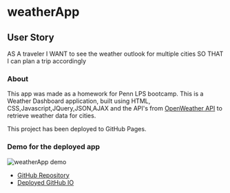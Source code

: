 # weatherApp

## User Story

AS A traveler
I WANT to see the weather outlook for multiple cities
SO THAT I can plan a trip accordingly

### About

This app was made as a homework for Penn LPS bootcamp.
This is a Weather Dashboard application, built using HTML, CSS,Javascript,JQuery,JSON,AJAX and the API's from [OpenWeather API](https://openweathermap.org/api) to retrieve weather data for cities.

This project has been deployed to GitHub Pages.

### Demo for the deployed app



![weatherApp demo](https://github.com/Geovany17/weatherApp/blob/master/assets/Weather%20Dashboard.gif)

- [GitHub Repository](https://github.com/Geovany17/weatherApp)
- [Deployed GitHub IO](https://geovany17.github.io/weatherApp/.)
